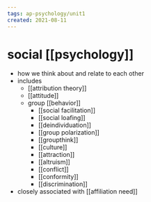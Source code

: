 ```yaml
---
tags: ap-psychology/unit1 
created: 2021-08-11
---
```


# social [[psychology]]

- how we think about and relate to each other
- includes
	- [[attribution theory]]
	- [[attitude]]
	- group [[behavior]]
		- [[social facilitation]]
		- [[social loafing]]
		- [[deindividuation]]
		- [[group polarization]]
		- [[groupthink]]
		- [[culture]]
		- [[attraction]]
		- [[altruism]]
		- [[conflict]]
		- [[conformity]]
		- [[discrimination]]
- closely associated with [[affiliation need]] 
